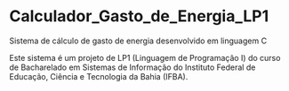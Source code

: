# Calculador_Gasto_de_Energia_LP1

Sistema de cálculo de gasto de energia desenvolvido em linguagem C

Este sistema é um projeto de LP1 (Linguagem de Programação I) do curso de Bacharelado em Sistemas de Informação do Instituto Federal de Educação, Ciência e Tecnologia da Bahia (IFBA). 
